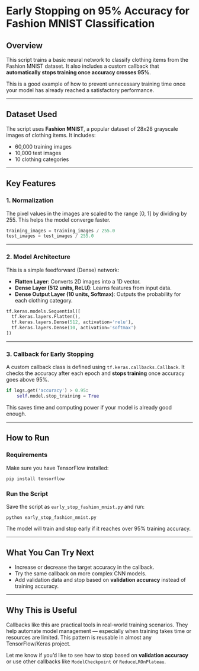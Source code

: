 
# Early Stopping on 95% Accuracy for Fashion MNIST Classification

## Overview

This script trains a basic neural network to classify clothing items from the Fashion MNIST dataset. It also includes a custom callback that **automatically stops training once accuracy crosses 95%**.

This is a good example of how to prevent unnecessary training time once your model has already reached a satisfactory performance.

---

## Dataset Used

The script uses **Fashion MNIST**, a popular dataset of 28x28 grayscale images of clothing items. It includes:

* 60,000 training images
* 10,000 test images
* 10 clothing categories

---

## Key Features

### 1. Normalization

The pixel values in the images are scaled to the range \[0, 1] by dividing by 255. This helps the model converge faster.

```python
training_images = training_images / 255.0
test_images = test_images / 255.0
```

---

### 2. Model Architecture

This is a simple feedforward (Dense) network:

* **Flatten Layer**: Converts 2D images into a 1D vector.
* **Dense Layer (512 units, ReLU)**: Learns features from input data.
* **Dense Output Layer (10 units, Softmax)**: Outputs the probability for each clothing category.

```python
tf.keras.models.Sequential([
  tf.keras.layers.Flatten(),
  tf.keras.layers.Dense(512, activation='relu'),
  tf.keras.layers.Dense(10, activation='softmax')
])
```

---

### 3. Callback for Early Stopping

A custom callback class is defined using `tf.keras.callbacks.Callback`. It checks the accuracy after each epoch and **stops training** once accuracy goes above 95%.

```python
if logs.get('accuracy') > 0.95:
    self.model.stop_training = True
```

This saves time and computing power if your model is already good enough.

---

## How to Run

### Requirements

Make sure you have TensorFlow installed:

```
pip install tensorflow
```

### Run the Script

Save the script as `early_stop_fashion_mnist.py` and run:

```
python early_stop_fashion_mnist.py
```

The model will train and stop early if it reaches over 95% training accuracy.

---

## What You Can Try Next

* Increase or decrease the target accuracy in the callback.
* Try the same callback on more complex CNN models.
* Add validation data and stop based on **validation accuracy** instead of training accuracy.

---

## Why This is Useful

Callbacks like this are practical tools in real-world training scenarios. They help automate model management — especially when training takes time or resources are limited. This pattern is reusable in almost any TensorFlow/Keras project.

Let me know if you’d like to see how to stop based on **validation accuracy** or use other callbacks like `ModelCheckpoint` or `ReduceLROnPlateau`.
